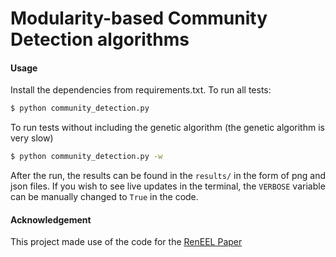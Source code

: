 # Modularity-based Community Detection algorithms

#### Usage
Install the dependencies from requirements.txt.
To run all tests:
```sh
$ python community_detection.py
```
To run tests without including the genetic algorithm (the genetic algorithm is very slow)
```sh
$ python community_detection.py -w
```
After the run, the results can be found in the `results/` in the form of png and json files.
If you wish to see live updates in the terminal, the `VERBOSE` variable can be manually changed to `True` in the code.

#### Acknowledgement
This project made use of the code for the [RenEEL Paper](https://github.com/kbassler/RenEEL-Modularity)
